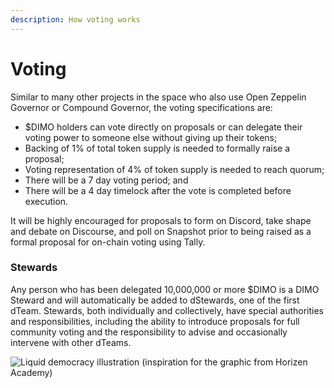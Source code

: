 ```yaml
---
description: How voting works
---
```


# Voting

Similar to many other projects in the space who also use Open Zeppelin Governor or Compound Governor, the voting specifications are:

* $DIMO holders can vote directly on proposals or can delegate their voting power to someone else without giving up their tokens;
* Backing of 1% of total token supply is needed to formally raise a proposal;
* Voting representation of 4% of token supply is needed to reach quorum;
* There will be a 7 day voting period; and&#x20;
* There will be a 4 day timelock after the vote is completed before execution.

It will be highly encouraged for proposals to form on Discord, take shape and debate on Discourse, and poll on Snapshot prior to being raised as a formal proposal for on-chain voting using Tally.

### Stewards

Any person who has been delegated 10,000,000 or more $DIMO is a DIMO Steward and will automatically be added to dStewards, one of the first dTeam. Stewards, both individually and collectively, have special authorities and responsibilities, including the ability to introduce proposals for full community voting and the responsibility to advise and occasionally intervene with other dTeams.

![Liquid democracy illustration (inspiration for the graphic from Horizen Academy)](https://cdn-images-1.medium.com/max/1600/0\*0oLb5npbcoGUhiOn)
